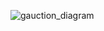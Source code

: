 ![gauction_diagram](https://github.com/user-attachments/assets/c468c46a-d405-464a-aa5d-01d79ee0b9a8)
